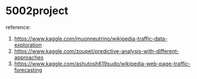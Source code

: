 # 5002project

reference:
1. https://www.kaggle.com/muonneutrino/wikipedia-traffic-data-exploration
2. https://www.kaggle.com/zoupet/predictive-analysis-with-different-approaches
3. https://www.kaggle.com/ashutosh619sudo/wikipedia-web-page-traffic-forecasting
